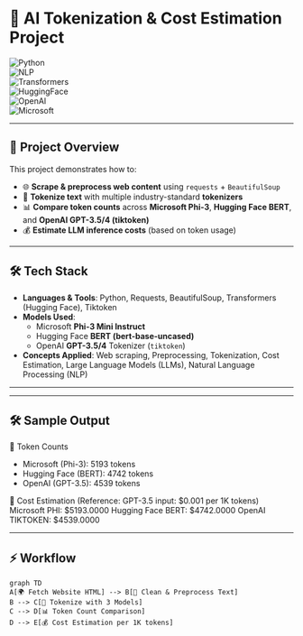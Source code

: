 # 🚀 AI Tokenization & Cost Estimation Project  

![Python](https://img.shields.io/badge/Python-3.10+-blue.svg)  
![NLP](https://img.shields.io/badge/Domain-NLP-orange.svg)  
![Transformers](https://img.shields.io/badge/Library-Transformers-green.svg)  
![HuggingFace](https://img.shields.io/badge/HuggingFace-BERT-yellow.svg)  
![OpenAI](https://img.shields.io/badge/OpenAI-GPT--3.5/4-ff69b4.svg)  
![Microsoft](https://img.shields.io/badge/Microsoft-Phi--3-red.svg)  

---

## 🎯 Project Overview  

This project demonstrates how to:  
- 🌐 **Scrape & preprocess web content** using `requests` + `BeautifulSoup`  
- 🔡 **Tokenize text** with multiple industry-standard **tokenizers**  
- 📊 **Compare token counts** across **Microsoft Phi-3**, **Hugging Face BERT**, and **OpenAI GPT-3.5/4 (tiktoken)**  
- 💰 **Estimate LLM inference costs** (based on token usage)    

---

## 🛠️ Tech Stack  

- **Languages & Tools**: Python, Requests, BeautifulSoup, Transformers (Hugging Face), Tiktoken  
- **Models Used**:  
  - Microsoft **Phi-3 Mini Instruct**  
  - Hugging Face **BERT (bert-base-uncased)**  
  - OpenAI **GPT-3.5/4** Tokenizer (`tiktoken`)  
- **Concepts Applied**: Web scraping, Preprocessing, Tokenization, Cost Estimation, Large Language Models (LLMs), Natural Language Processing (NLP)  

---

---

## 🛠️ Sample Output  

🔹 Token Counts
  - Microsoft (Phi-3): 5193 tokens
  - Hugging Face (BERT): 4742 tokens
  - OpenAI (GPT-3.5): 4539 tokens

🔹 Cost Estimation (Reference: GPT-3.5 input: $0.001 per 1K tokens)
Microsoft PHI: $5193.0000
Hugging Face BERT: $4742.0000
OpenAI TIKTOKEN: $4539.0000

---

## ⚡ Workflow  

```mermaid
graph TD
A[🌍 Fetch Website HTML] --> B[🧹 Clean & Preprocess Text]
B --> C[🔡 Tokenize with 3 Models]
C --> D[📊 Token Count Comparison]
D --> E[💰 Cost Estimation per 1K tokens]
